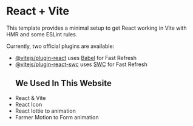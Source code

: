 # React + Vite

This template provides a minimal setup to get React working in Vite with HMR and some ESLint rules.

Currently, two official plugins are available:

- [@vitejs/plugin-react](https://github.com/vitejs/vite-plugin-react/blob/main/packages/plugin-react/README.md) uses [Babel](https://babeljs.io/) for Fast Refresh
- [@vitejs/plugin-react-swc](https://github.com/vitejs/vite-plugin-react-swc) uses [SWC](https://swc.rs/) for Fast Refresh

<ul>
  <h2>We Used In This Website</h2>
  <li>React & Vite</li>
  <li>React Icon</li>
  <li>React lottie to animation</li>
  <li>Farmer Motion to Form animation</li>
</ul>
